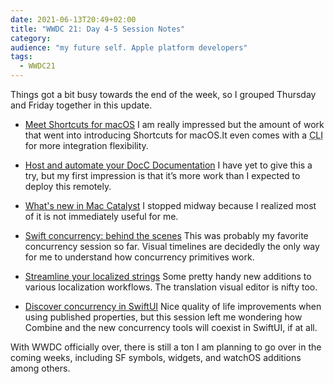 ```yaml
---
date: 2021-06-13T20:49+02:00
title: "WWDC 21: Day 4-5 Session Notes"
category:
audience: "my future self. Apple platform developers"
tags:
  - WWDC21
---
```


Things got a bit busy towards the end of the week, so I grouped Thursday and Friday together in this update.

- [Meet Shortcuts for macOS](https://developer.apple.com/wwdc21/10232) I am really impressed but the amount of work that went into introducing Shortcuts for macOS.It even comes with a <abbr title="Command Line Interface">CLI</abbr> for more integration flexibility.

- [Host and automate your DocC Documentation](https://developer.apple.com/wwdc21/10236) I have yet to give this a try, but my first impression is that it’s more work than I expected to deploy this remotely.

- [What's new in Mac Catalyst](https://developer.apple.com/wwdc21/10052) I stopped midway because I realized most of it is not immediately useful for me.

- [Swift concurrency: behind the scenes](https://developer.apple.com/wwdc21/10254) This was probably my favorite concurrency session so far. Visual timelines are decidedly the only way for me to understand how concurrency primitives work.

- [Streamline your localized strings](https://developer.apple.com/wwdc21/10221) Some pretty handy new additions to various localization workflows. The translation visual editor is nifty too.

- [Discover concurrency in SwiftUI](https://developer.apple.com/wwdc21/10019) Nice quality of life improvements when using published properties, but this session left me wondering how Combine and the new concurrency tools will coexist in SwiftUI, if at all.

With WWDC officially over, there is still a ton I am planning to go over in the coming weeks, including SF symbols, widgets, and watchOS additions among others.
